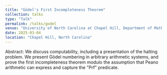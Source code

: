```yaml
---
title: "Gödel's First Incompleteness Theorem"
collection: talks
type: "Talk"
permalink: /talks/godel
venue: "University of North Carolina at Chapel Hill, Department of Mathematics"
date: 2025-03-04
location: "Chapel Hill, North Carolina"
---
```


Abstract: We discuss computability, including a presentation of the halting problem. We present Gödel numbering in arbitrary arithmetic systems, and prove the first incompleteness theorem modulo the assumption that Peano arithmetic can express and capture the "Prf" predicate.
